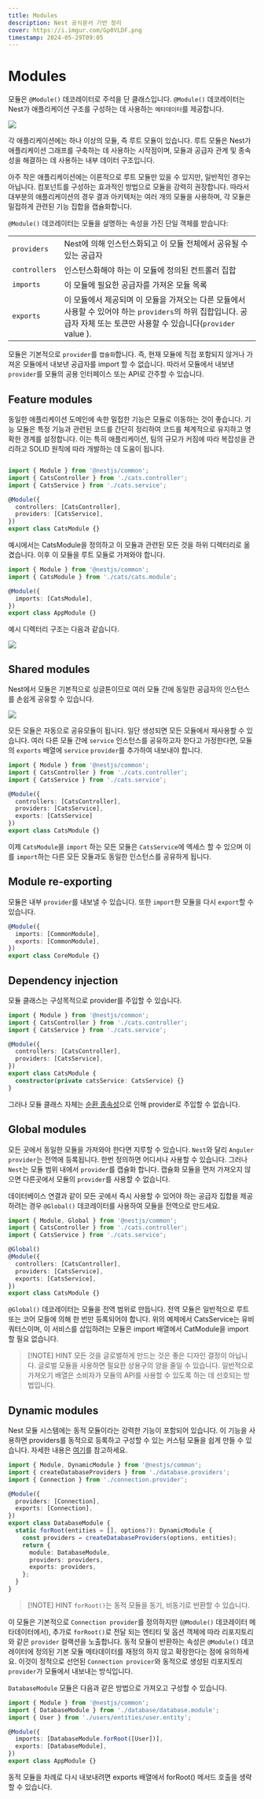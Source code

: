 ```yaml
---
title: Modules
description: Nest 공식문서 기반 정리
cover: https://i.imgur.com/Gp0VLDF.png
timestamp: 2024-05-29T09:05
---
```


# Modules

모듈은 `@Module()` 데코레이터로 주석을 단 클래스입니다. `@Module()` 데코레이터는 Nest가 애플리케이션 구조를 구성하는 데 사용하는 `메타데이터`를 제공합니다.

![](https://i.imgur.com/j2yProx.png)

각 애플리케이션에는 하나 이상의 모듈, 즉 루트 모듈이 있습니다. 루트 모듈은 Nest가 애플리케이션 그래프를 구축하는 데 사용하는 시작점이며, 모듈과 공급자 관계 및 종속성을 해결하는 데 사용하는 내부 데이터 구조입니다. 

아주 작은 애플리케이션에는 이론적으로 루트 모듈만 있을 수 있지만, 일반적인 경우는 아닙니다. 컴포넌트를 구성하는 효과적인 방법으로 모듈을 강력히 권장합니다. 따라서 대부분의 애플리케이션의 경우 결과 아키텍처는 여러 개의 모듈을 사용하며, 각 모듈은 밀접하게 관련된 기능 집합을 캡슐화합니다.

`@Module()` 데코레이터는 모듈을 설명하는 속성을 가진 단일 객체를 받습니다:

|               |                                                                                                                 |
| ------------- | --------------------------------------------------------------------------------------------------------------- |
| `providers`   | Nest에 의해 인스턴스화되고 이 모듈 전체에서 공유될 수 있는 공급자                                                                         |
| `controllers` | 인스턴스화해야 하는 이 모듈에 정의된 컨트롤러 집합                                                                                    |
| `imports`     | 이 모듈에 필요한 공급자를 가져온 모듈 목록                                                                                        |
| `exports`     | 이 모듈에서 제공되며 이 모듈을 가져오는 다른 모듈에서 사용할 수 있어야 하는 `providers`의 하위 집합입니다. 공급자 자체 또는 토큰만 사용할 수 있습니다(`provider` value ). |

모듈은 기본적으로 `provider`를 `캡슐화`합니다. 즉, 현재 모듈에 직접 포함되지 않거나 가져온 모듈에서 내보낸 공급자를 import 할 수 없습니다. 따라서 모듈에서 내보낸 `provider`를 모듈의 공용 인터페이스 또는 API로 간주할 수 있습니다.

## Feature modules
동일한 애플리케이션 도메인에 속한 밀접한 기능은 모듈로 이동하는 것이 좋습니다. 기능 모듈은 특정 기능과 관련된 코드를 간단히 정리하여 코드를 체계적으로 유지하고 명확한 경계를 설정합니다. 이는 특히 애플리케이션, 팀의 규모가 커짐에 따라 복잡성을 관리하고 SOLID 원칙에 따라 개발하는 데 도움이 됩니다.

```typescript

import { Module } from '@nestjs/common';
import { CatsController } from './cats.controller';
import { CatsService } from './cats.service';

@Module({
  controllers: [CatsController],
  providers: [CatsService],
})
export class CatsModule {}

```

예시에서는 CatsModule을 정의하고 이 모듈과 관련된 모든 것을 하위 디렉터리로 옮겼습니다. 이후 이 모듈을 루트 모듈로 가져와야 합니다.

```typescript
import { Module } from '@nestjs/common';
import { CatsModule } from './cats/cats.module';

@Module({
  imports: [CatsModule],
})
export class AppModule {}
```

예시 디렉터리 구조는 다음과 같습니다.

![](https://i.imgur.com/sOoXzhn.png)

## Shared modules

Nest에서 모듈은 기본적으로 싱글톤이므로 여러 모듈 간에 동일한 공급자의 인스턴스를 손쉽게 공유할 수 있습니다.

![](https://i.imgur.com/gURWqvT.png)

모든 모듈은 자동으로 공유모듈이 됩니다. 일단 생성되면 모든 모듈에서 재사용할 수 있습니다. 여러 다른 모듈 간에 `service` 인스턴스를 공유하고자 한다고 가정한다면, 모듈의 `exports` 배열에 `service` `provider`를 추가하여 내보내야 합니다.

```typescript
import { Module } from '@nestjs/common';
import { CatsController } from './cats.controller';
import { CatsService } from './cats.service';

@Module({
  controllers: [CatsController],
  providers: [CatsService],
  exports: [CatsService]
})
export class CatsModule {}
```

이제 `CatsModule`을 `import` 하는 모든 모듈은 `CatsService`에 엑세스 할 수 있으며 이를 `import`하는 다른 모든 모듈과도 동일한 인스턴스를 공유하게 됩니다.

## Module re-exporting
모듈은 내부 `provider`를 내보낼 수 있습니다. 또한 `import`한 모듈을 다시 `export`할 수 있습니다. 

```typescript
@Module({
  imports: [CommonModule],
  exports: [CommonModule],
})
export class CoreModule {}
```


## Dependency injection

모듈 클래스는 구성목적으로 provider를 주입할 수 있습니다.

```typescript
import { Module } from '@nestjs/common';
import { CatsController } from './cats.controller';
import { CatsService } from './cats.service';

@Module({
  controllers: [CatsController],
  providers: [CatsService],
})
export class CatsModule {
  constructor(private catsService: CatsService) {}
}
```

그러나 모듈 클래스 자체는 [순환 종속성](https://docs.nestjs.com/fundamentals/circular-dependency)으로 인해 provider로 주입할 수 없습니다.

## Global modules

모든 곳에서 동일한 모듈을 가져와야 한다면 지루할 수 있습니다. `Nest`와 달리 `Anguler provider`는 전역에 등록됩니다. 한번 정의하면 어디서나 사용할 수 있습니다. 그러나 `Nest`는 모듈 범위 내에서 `provider`를 캡슐화 합니다. 캡슐화 모듈을 먼저 가져오지 않으면  다른곳에서 모듈의 `provider`를 사용할 수 없습니다.

데이터베이스 연결과 같이 모든 곳에서 즉시 사용할 수 있어야 하는 공급자 집합을 제공 하려는 경우 `@Global()` 데코레이터를 사용하여 모듈을 전역으로 만드세요.

```typescript
import { Module, Global } from '@nestjs/common';
import { CatsController } from './cats.controller';
import { CatsService } from './cats.service';

@Global()
@Module({
  controllers: [CatsController],
  providers: [CatsService],
  exports: [CatsService],
})
export class CatsModule {}
```

`@Global()` 데코레이터는 모듈을 전역 범위로 만듭니다. 전역 모듈은 일반적으로 루트 또는 코어 모들에 의해 한 번만 등록되어야 합니다. 위의 예제에서 CatsService는 유비쿼터스이며, 이 서비스를 삽입하려는 모듈은 import 배열에서 CatModule을 import 할 필요 없습니다.



> [!NOTE] HINT
> 모든 것을 글로벌하게 만드는 것은 좋은 디자인 결정이 아닙니다. 글로벌 모듈을 사용하면 필요한 상용구의 양을 줄일 수 있습니다. 일반적으로 가져오기 배열은 소비자가 모듈의 API를 사용할 수 있도록 하는 데 선호되는 방법입니다.


## Dynamic modules

Nest 모듈 시스템에는 동적 모듈이라는 강력한 기능이 포함되어 있습니다. 이 기능을 사용하면 providers를 동적으로 등록하고 구성할 수 있는 커스텀 모듈을 쉽게 만들 수 있습니다. 자세한 내용은 [여기](https://docs.nestjs.com/fundamentals/dynamic-modules)를 참고하세요.

```typescript
import { Module, DynamicModule } from '@nestjs/common';
import { createDatabaseProviders } from './database.providers';
import { Connection } from './connection.provider';

@Module({
  providers: [Connection],
  exports: [Connection],
})
export class DatabaseModule {
  static forRoot(entities = [], options?): DynamicModule {
    const providers = createDatabaseProviders(options, entities);
    return {
      module: DatabaseModule,
      providers: providers,
      exports: providers,
    };
  }
}
```



> [!NOTE] HINT
> `forRoot()`는 동적 모듈을 동기, 비동기로 반환할 수 있습니다.


이 모듈은 기본적으로 `Connection provider`를 정의하지만 (`@Module()` 데코레이터 메타데이터에서), 추가로 `forRoot()`로 전달 되는 엔티티 및 옵션 객체에 따라 리포지토리와 같은 `provider` 컬랙션을 노출합니다. 동적 모듈이 반환하는 속성은 `@Module()` 데코레이터에 정의된 기본 모듈 메타데이터를 재정의 하지 않고 확장한다는 점에 유의하세요. 이것이 정적으로 선언된 `Connection provicer`와 동적으로 생성된 리포지토리 `provider`가 모듈에서 내보내는 방식입니다.

`DatabaseModule` 모듈은 다음과 같은 방법으로 가져오고 구성할 수 있습니다.

```typescript
import { Module } from '@nestjs/common';
import { DatabaseModule } from './database/database.module';
import { User } from './users/entities/user.entity';

@Module({
  imports: [DatabaseModule.forRoot([User])],
  exports: [DatabaseModule],
})
export class AppModule {}
```

동적 모듈을 차례로 다시 내보내려면 exports 배열에서 forRoot() 메서드 호출을 생략할 수 있습니다.


